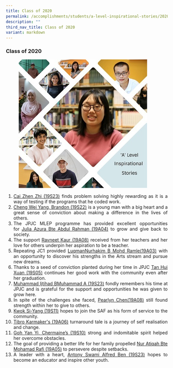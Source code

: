```yaml
---
title: Class of 2020
permalink: /accomplishments/students/a-level-inspirational-stories/2020/overview/
description: ""
third_nav_title: Class of 2020
variant: markdown
---
```

<h3><strong>Class of 2020</strong></h3>
<figure>
<img src="/images/Collage%202021.jpg">
</figure>

<div align="justify">
<ol>
	<li><a href="/accomplishments/students/a-level-inspirational-stories/2021/cai-zhen-zhi/">Cai Zhen Zhi (19S23)</a>&nbsp;finds problem solving highly rewarding as it is a way of testing if the programs that he coded work.</li>
	<li><a href="/accomplishments/students/a-level-inspirational-stories/2021/brandon/">Cheng Wei Yang, Brandon (19S22)</a>&nbsp;is a young man with a big heart and a great sense of conviction about making a difference in the lives of others.</li>
	<li>The JPJC MLEP programme has provided excellent opportunities for&nbsp;<a href="/accomplishments/students/a-level-inspirational-stories/2021/azura/">Julia Azura Bte Abdul Rahman (19A04)</a>&nbsp;to grow and give back to society.</li>
	<li>The support&nbsp;<a href="/accomplishments/students/a-level-inspirational-stories/2021/ravneet/">Ravneet Kaur (19A08)</a>&nbsp;received from her teachers and her love for others underpin her aspiration to be a teacher.</li>
	<li>Repeating JC1 provided&nbsp;<a href="/accomplishments/students/a-level-inspirational-stories/2021/nurhakim/">LuqmanNurhakim B Mohd Ramle(19A03)</a>&nbsp;with an opportunity to discover his strengths in the Arts stream and pursue new dreams.</li>
	<li>Thanks to a seed of conviction planted during her time in JPJC&nbsp;<a href="/accomplishments/students/a-level-inspirational-stories/2021/huixuan/">Tan Hui Xuan (19S05)</a>&nbsp;continues her good work with the community even after her graduation.</li>
	<li><a href="/accomplishments/students/a-level-inspirational-stories/2021/ijtihad/">Muhammad Ijtihad BMuhammad A (19S23)</a>&nbsp;fondly remembers his time at JPJC and is grateful for the support and opportunities he was given to grow here.</li>
	<li>In spite of the challenges she faced,&nbsp;<a href="/accomplishments/students/a-level-inspirational-stories/2021/pearlyn/">Pearlyn Chen(19A08)</a>&nbsp;still found strength within her to give to others.</li>
	<li><a href="/accomplishments/students/a-level-inspirational-stories/2021/kwok-si-yang/">Kwok Si-Yang (19S11)</a>&nbsp;hopes to join the SAF as his form of service to the community.</li>
	<li><a href="/accomplishments/students/a-level-inspirational-stories/2021/tibro/">Tibro Karmaker's (19A06)</a>&nbsp;turnaround tale is a journey of self realisation and change.</li>
	<li><a href="/accomplishments/students/a-level-inspirational-stories/2021/chermaine/">Goh Yan Yi, Chermaine’s (19S10)</a>&nbsp;strong and indomitable spirit helped her overcome obstacles.</li>
	<li>The goal of providing a better life for her family propelled&nbsp;<a href="/accomplishments/students/a-level-inspirational-stories/2021/atiqah/">Nur Atiqah Bte Mohamad Rafi (19A05)</a>&nbsp;to persevere despite setbacks.</li>
	<li>A leader with a heart,&nbsp;<a href="/accomplishments/students/a-level-inspirational-stories/2021/antony/">Antony Swami Alfred Ben (19S23)</a>&nbsp;hopes to become an educator and inspire other youth.</li></ol></div>